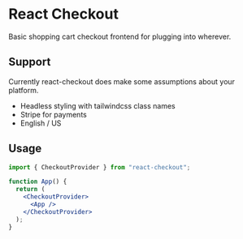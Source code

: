 # React Checkout

Basic shopping cart checkout frontend for plugging into wherever.

## Support

Currently react-checkout does make some assumptions about your platform.

- Headless styling with tailwindcss class names
- Stripe for payments
- English / US

## Usage

```jsx
import { CheckoutProvider } from "react-checkout";

function App() {
  return (
    <CheckoutProvider>
      <App />
    </CheckoutProvider>
  );
}
```
